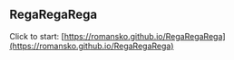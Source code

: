 ## RegaRegaRega

Click to start:
[https://romansko.github.io/RegaRegaRega](https://romansko.github.io/RegaRegaRega)

